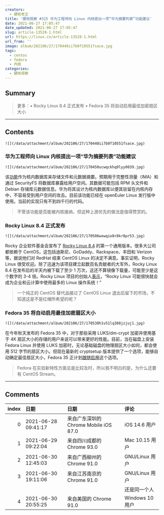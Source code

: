 ```yaml
---
creators:
  - 硬核老王
title: '硬核观察 #315 华为工程师向 Linux 内核提出一项“华为摘要列表”功能建议'
date: 2021-06-27 17:05:47
date_updated: 2021-06-27 17:05:47
slug: article-13528-1.html
url: https://linux.cn/article-13528-1.html
url_from: ''
image: album/202106/27/170440ii7b0f10551fsace.jpg
tags:
  - centos
  - fedora
  - 内核
categories:
  - 硬核观察
---
```


## Summary

> 更多：• Rocky Linux 8.4 正式发布 • Fedora 35 将自动启用最佳加密扇区大小

***

<!-- more -->

## Contents

`![](/data/attachment/album/202106/27/170440ii7b0f10551fsace.jpg)`

### 华为工程师向 Linux 内核提出一项“华为摘要列表”功能建议

`![](/data/attachment/album/202106/27/170450ucwqckhq9lyy0039.jpg)`

该[功能](https://lore.kernel.org/lkml/20210625165614.2284243-1-roberto.sassu@huawei.com/)作为核内数据库来存储文件和元数据摘要。预期用于完整性测量（IMA）和通过 SecurityFS 将数据库暴露给用户空间。其数据可能包括 RPM 头文件和 Debian 存储库元数据信息。华为将其设计为核内数据库以便其驻留在内核内存中，不容易受到用户空间的攻击。目前该功能已经在 openEuler Linux 发行版中使用。当前的实现只有不到四千行的代码。

> 
> 不管该功能是否能被内核接纳，但这种上游优先的做法是值得赞赏的。
> 
> 
> 

### Rocky Linux 8.4 正式发布

`![](/data/attachment/album/202106/27/170506wowqio8r8kr8pr53.jpg)`

Rocky 企业软件基金会宣布了 [Rocky Linux 8.4](https://rockylinux.org/download/) 的第一个通用版本。很多大公司都依赖于 CentOS，这包括迪斯尼、GoDaddy、Rackspace、丰田和 Verizon 等，据说他们对 RedHat 结束 CentOS Linux 的决定不满意。事实证明，Rocky Linux 很受欢迎。除了迅速为该项目建立起数百名贡献者的大军外，Rocky Linux 8.4 在发布后的半天内被下载了至少 1 万次，这还不算镜像下载量，可能至少是这个数字的 3-4 倍。Rocky Linux 项目的创始人[表示](https://www.zdnet.com/article/centos-replacement-rocky-linux-8-4-arrives-and-proves-instantly-popular/)，“Rocky Linux 可能很快就会成为企业和云计算中使用最多的 Linux 操作系统！”

> 
> 一个纯正的 CentOS 替代品接过了 CentOS Linux 退出后留下的市场，不知道这是不是红帽所希望的呢？
> 
> 
> 

### Fedora 35 将自动启用最佳加密扇区大小

`![](/data/attachment/album/202106/27/170530h1v51lq388jzjuj1.jpg)`

在今年秋天发布的 Fedora 35 中，对于那些采用 LUKS/dm-crypt 加密并使用基于 4K 扇区大小的存储的用户来说可以带来更好的性能。目前，当在磁盘上安装 Fedora Linux 并使用 LUKS 加密时，无论基础磁盘的物理扇区大小如何，都会使用 512 字节的扇区大小。但现在最新的 cryptsetup 版本提供了一个选项，能够自动确定最佳扇区大小，Fedora 35 正计划[跟随启用](https://fedoraproject.org/wiki/Changes/LUKSEncryptionSectorSize)这个选项。

> 
> Fedora 在实验新特性方面总是比较及时，所以我不明白的是，为什么还要有 CentOS Stream。
> 
> 
>

***

## Comments

|   index | 日期                | 日期                                                | 评论                                                         |
|--------:|:--------------------|:----------------------------------------------------|:-------------------------------------------------------------|
|       0 | 2021-06-28 09:41:17 | 来自广东深圳的 Chrome Mobile iOS 87.0|iOS 14.6 用户 | 记得当年三星一个季度宣传费就上百亿美金，某位得上千万吧 |
|       1 | 2021-06-29 09:22:04 | 来自四川成都的 Chrome 93.0|Mac 10.15 用户           | 象你这样无处不在的打手某国一个季度恐怕要支出上千亿吧！ |
|       2 | 2021-06-30 12:45:03 | 来自广西柳州的 Chrome 91.0|GNU/Linux 用户           | 华为是你爹吗？                                         |
|       3 | 2021-06-30 19:11:06 | 来自江苏南京的 Chrome 91.0|GNU/Linux 用户           | 又开始了又开始了<br />                                 |
|         |                     |                                                     | 还是同一个人                                                 |
|       4 | 2021-06-30 20:55:25 | 来自美国的 Chrome 91.0|Windows 10 用户              | 华为C了你妈？                                          |
